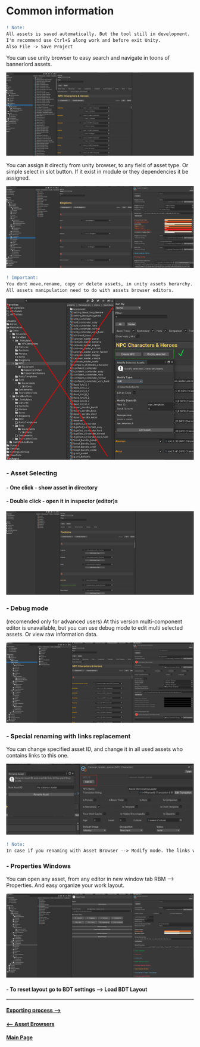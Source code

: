 # Common information

```diff
! Note:                                                                          
All assets is saved automatically. But the tool still in development. 
I'm recommend use Ctrl+S along work and before exit Unity.
Also File -> Save Project
```

You can use unity browser to easy search and navigate in toons of bannerlord assets.

![ScreenShot](Images/asset_browser/selecting_assets.gif)

You can assign it directly from unity browser, to any field of asset type. 
Or simple select in slot button. 
If it exist in module or they dependencies it be assigned.

![ScreenShot](Images/asset_browser/assign_assets.gif)

```diff
! Important:                                                                                            
You dont move,rename, copy or delete assets, in unity assets herarchy.
All assets manipulation need to do with assets browser editors.
```
![ScreenShot](Images/asset_browser/asset_mod_cop.png)

### - Asset Selecting 
#### - One click - show asset in directory
#### - Double click - open it in inspector (editor)s

![ScreenShot](Images/asset_browser/One_two_klicks.gif)

### - Debug mode
(recomended only for advanced users)
 At this version multi-component editor is unavailable, but you can use debug mode to edit multi selected assets. 
 Or view raw information data.

![ScreenShot](Images/asset_browser/debug_mode.gif)

### - Special renaming with links replacement
You can change specified asset ID, and change it in all used assets who contains links to this one.

![ScreenShot](Images/asset_browser/special_rename.PNG)

```diff
! Note:                                                                                            
In case if you renaming with Asset Browser --> Modify mode. The links wil not be replaced.
```
### - Properties Windows
You can open any asset, from any editor in new window tab RBM --> Properties. 
And easy organize your work layout.

![ScreenShot](Images/asset_browser/asset_property.gif)

#### - To reset layout go to BDT settings --> Load BDT Layout

---------------------------------------------
#### [Exporting process -->](export.md)
#### [<-- Asset Browsers](asset_browsers.md)

#### [Main Page](/../..)
